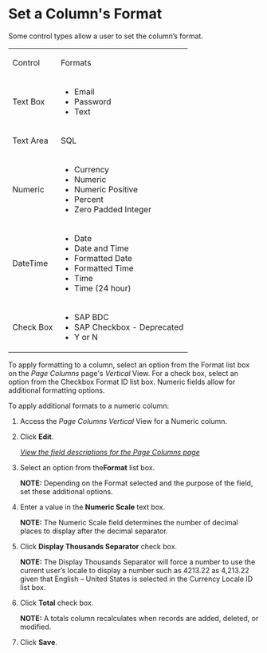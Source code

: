 # Set a Column's Format

Some control types allow a user to set the column’s format.

<table>
<tbody>
<tr class="odd">
<td><p>Control</p></td>
<td><p>Formats</p></td>
</tr>
<tr class="even">
<td><p>Text Box</p></td>
<td><ul>
<li>Email</li>
<li>Password</li>
<li>Text</li>
</ul></td>
</tr>
<tr class="odd">
<td><p>Text Area</p></td>
<td><p>SQL</p></td>
</tr>
<tr class="even">
<td><p>Numeric</p></td>
<td><ul>
<li>Currency</li>
<li>Numeric</li>
<li>Numeric Positive</li>
<li>Percent</li>
<li>Zero Padded Integer</li>
</ul></td>
</tr>
<tr class="odd">
<td><p>DateTime</p></td>
<td><ul>
<li>Date</li>
<li>Date and Time</li>
<li>Formatted Date</li>
<li>Formatted Time</li>
<li>Time</li>
<li>Time (24 hour)</li>
</ul></td>
</tr>
<tr class="even">
<td><p>Check Box</p></td>
<td><ul>
<li>SAP BDC</li>
<li>SAP Checkbox - Deprecated</li>
<li>Y or N</li>
</ul></td>
</tr>
</tbody>
</table>

To apply formatting to a column, select an option from the Format list
box on the *Page Columns* page's *Vertical* View. For a check box,
select an option from the Checkbox Format ID list box. Numeric fields
allow for additional formatting options.

To apply additional formats to a numeric column:

1.  <span id="Column Properties Navigation" class="popUpLink">Access the
    *Page Columns*</span> *Vertical* View for a Numeric column.

2.  Click **Edit**.
    
    *[View the field descriptions for the Page Columns
    page](../Sys_Admin/Page_Desc/Page_Columns_H.htm)*

3.  Select an option from the**Format** list box.
    
    **NOTE:** Depending on the Format selected and the purpose of the
    field, set these additional options.

4.  Enter a value in the **Numeric Scale** text box.
    
    **NOTE:** The Numeric Scale field determines the number of decimal
    places to display after the decimal separator.

5.  Click **Display Thousands Separator** check box.
    
    **NOTE:** The Display Thousands Separator will force a number to use
    the current user’s locale to display a number such as 4213.22 as
    4,213.22 given that English – United States is selected in the
    Currency Locale ID list box.

6.  Click **Total** check box.
    
    **NOTE:** A totals column recalculates when records are added,
    deleted, or modified.

7.  Click **Save**.

